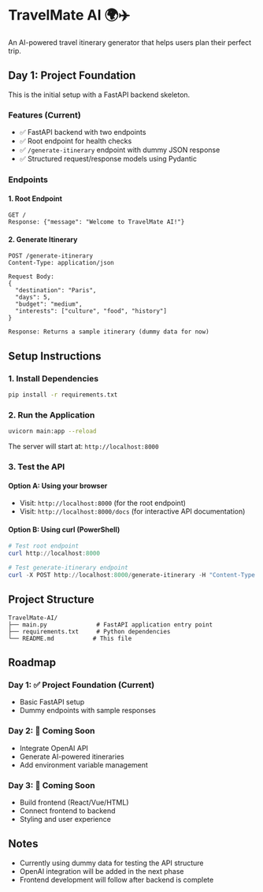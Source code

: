 # TravelMate AI 🌍✈️

An AI-powered travel itinerary generator that helps users plan their perfect trip.

## Day 1: Project Foundation

This is the initial setup with a FastAPI backend skeleton.

### Features (Current)
- ✅ FastAPI backend with two endpoints
- ✅ Root endpoint for health checks
- ✅ `/generate-itinerary` endpoint with dummy JSON response
- ✅ Structured request/response models using Pydantic

### Endpoints

#### 1. Root Endpoint
```
GET /
Response: {"message": "Welcome to TravelMate AI!"}
```

#### 2. Generate Itinerary
```
POST /generate-itinerary
Content-Type: application/json

Request Body:
{
  "destination": "Paris",
  "days": 5,
  "budget": "medium",
  "interests": ["culture", "food", "history"]
}

Response: Returns a sample itinerary (dummy data for now)
```

## Setup Instructions

### 1. Install Dependencies
```bash
pip install -r requirements.txt
```

### 2. Run the Application
```bash
uvicorn main:app --reload
```

The server will start at: `http://localhost:8000`

### 3. Test the API

#### Option A: Using your browser
- Visit: `http://localhost:8000` (for the root endpoint)
- Visit: `http://localhost:8000/docs` (for interactive API documentation)

#### Option B: Using curl (PowerShell)
```powershell
# Test root endpoint
curl http://localhost:8000

# Test generate-itinerary endpoint
curl -X POST http://localhost:8000/generate-itinerary -H "Content-Type: application/json" -d '{\"destination\":\"Paris\",\"days\":5,\"budget\":\"medium\",\"interests\":[\"culture\",\"food\"]}'
```

## Project Structure
```
TravelMate-AI/
├── main.py              # FastAPI application entry point
├── requirements.txt     # Python dependencies
└── README.md           # This file
```

## Roadmap

### Day 1: ✅ Project Foundation (Current)
- Basic FastAPI setup
- Dummy endpoints with sample responses

### Day 2: 🔄 Coming Soon
- Integrate OpenAI API
- Generate AI-powered itineraries
- Add environment variable management

### Day 3: 🔄 Coming Soon
- Build frontend (React/Vue/HTML)
- Connect frontend to backend
- Styling and user experience

## Notes
- Currently using dummy data for testing the API structure
- OpenAI integration will be added in the next phase
- Frontend development will follow after backend is complete
